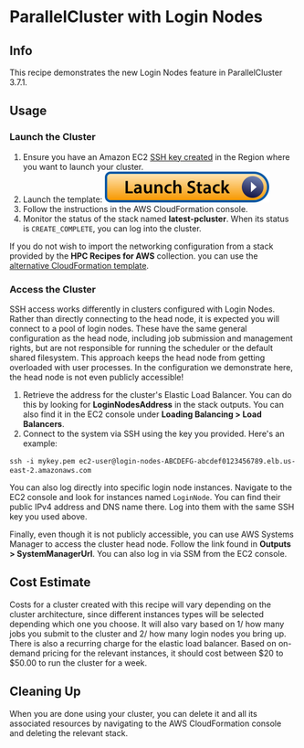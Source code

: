 # ParallelCluster with Login Nodes

## Info

This recipe demonstrates the new Login Nodes feature in ParallelCluster 3.7.1.

## Usage

### Launch the Cluster

1. Ensure you have an Amazon EC2 [SSH key created](https://docs.aws.amazon.com/AWSEC2/latest/UserGuide/create-key-pairs.html#having-ec2-create-your-key-pair) in the Region where you want to launch your cluster.
2. Launch the template: [![Launch stack](../../../docs/media/launch-stack.svg)](https://console.aws.amazon.com/cloudformation/home?region=us-east-2#/stacks/create/review?stackName=login-nodes&templateURL=https://aws-hpc-recipes.s3.us-east-1.amazonaws.com/main/recipes/pcluster/login_nodes/assets/launch.yaml)
3. Follow the instructions in the AWS CloudFormation console. 
4. Monitor the status of the stack named **latest-pcluster**. When its status is `CREATE_COMPLETE`, you can log into the cluster. 

If you do not wish to import the networking configuration from a stack provided by the **HPC Recipes for AWS** collection. you can use the [alternative CloudFormation template](https://console.aws.amazon.com/cloudformation/home?region=us-east-2#/stacks/create/review?stackName=login-nodes&templateURL=https://aws-hpc-recipes.s3.us-east-1.amazonaws.com/main/recipes/pcluster/login_nodes/assets/launch-alt.yaml). 

### Access the Cluster

SSH access works differently in clusters configured with Login Nodes. Rather than directly connecting to the head node, it is expected you will connect to a pool of login nodes. These have the same general configuration as the head node, including job submission and management rights, but are not responsible for running the scheduler or the default shared filesystem. This approach keeps the head node from getting overloaded with user processes. In the configuration we demonstrate here, the head node is not even publicly accessible!

1. Retrieve the address for the cluster's Elastic Load Balancer. You can do this by looking for **LoginNodesAddress** in the stack outputs. You can also find it in the EC2 console under **Loading Balancing > Load Balancers**. 
2. Connect to the system via SSH using the key you provided. Here's an example:

```shell
ssh -i mykey.pem ec2-user@login-nodes-ABCDEFG-abcdef0123456789.elb.us-east-2.amazonaws.com
```

You can also log directly into specific login node instances. Navigate to the EC2 console and look for instances named `LoginNode`. You can find their public IPv4 address and DNS name there. Log into them with the same SSH key you used above. 

Finally, even though it is not publicly accessible, you can use AWS Systems Manager to access the cluster head node. Follow the link found in **Outputs > SystemManagerUrl**. You can also log in via SSM from the EC2 console. 

## Cost Estimate

Costs for a cluster created with this recipe will vary depending on the cluster architecture, since different instances types will be selected depending which one you choose. It will also vary based on 1/ how many jobs you submit to the cluster and 2/ how many login nodes you bring up. There is also a recurring charge for the elastic load balancer. Based on on-demand pricing for the relevant instances, it should cost between $20 to $50.00 to run the cluster for a week.

## Cleaning Up

When you are done using your cluster, you can delete it and all its associated resources by navigating to the AWS CloudFormation console and deleting the relevant stack.
